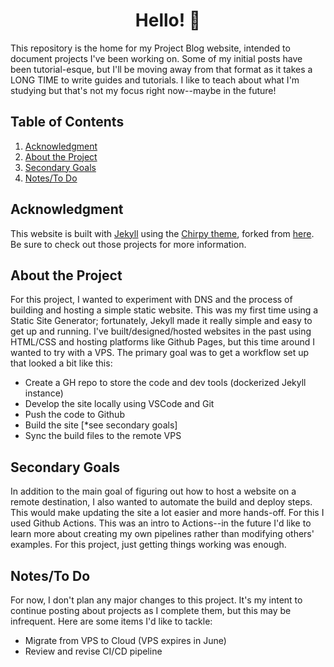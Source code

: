 <h1 align="center">
  Hello! 👋
</h1>

This repository is the home for my Project Blog website, intended to document projects I've been working on. Some of my initial posts have been tutorial-esque, but I'll be moving away from that format as it takes a LONG TIME to write guides and tutorials. I like to teach about what I'm studying but that's not my focus right now--maybe in the future!

## Table of Contents

1. [Acknowledgment](#acknowledgment)
2. [About the Project](#about-the-project)
3. [Secondary Goals](#secondary-goals)
4. [Notes/To Do](#notesto-do)

## Acknowledgment

This website is built with [Jekyll](https://jekyllrb.com) using the [Chirpy theme](https://chirpy.cotes.page), forked from [here](https://github.com/cotes2020/chirpy-starter). Be sure to check out those projects for more information.

## About the Project

For this project, I wanted to experiment with DNS and the process of building and hosting a simple static website. This was my first time using a Static Site Generator; fortunately, Jekyll made it really simple and easy to get up and running. I've built/designed/hosted websites in the past using HTML/CSS and hosting platforms like Github Pages, but this time around I wanted to try with a VPS. The primary goal was to get a workflow set up that looked a bit like this:

- Create a GH repo to store the code and dev tools (dockerized Jekyll instance)
- Develop the site locally using VSCode and Git
- Push the code to Github
- Build the site [*see secondary goals]
- Sync the build files to the remote VPS

## Secondary Goals

In addition to the main goal of figuring out how to host a website on a remote destination, I also wanted to automate the build and deploy steps. This would make updating the site a lot easier and more hands-off. For this I used Github Actions. This was an intro to Actions--in the future I'd like to learn more about creating my own pipelines rather than modifying others' examples. For this project, just getting things working was enough.

## Notes/To Do

For now, I don't plan any major changes to this project. It's my intent to continue posting about projects as I complete them, but this may be infrequent. Here are some items I'd like to tackle:

- Migrate from VPS to Cloud (VPS expires in June)
- Review and revise CI/CD pipeline
